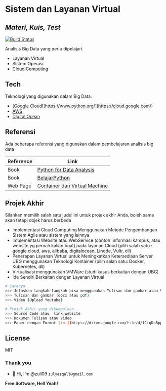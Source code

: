 # Sistem dan Layanan Virtual
## _Materi, Kuis, Test_

[![Build Status](https://travis-ci.org/joemccann/dillinger.svg?branch=master)](https://travis-ci.org/joemccann/dillinger)

Analisis Big Data yang perlu dipelajari.

- Layanan Virtual
- Sistem Operasi
- Cloud Computing


## Tech

Teknologi yang digunakan dalam Big Data:

- [Google Cloud](https://www.python.org/](https://cloud.google.com/) 
- [AWS](https://aws.amazon.com/)
- [Digital Ocean](digitalocean.com) 



## Referensi

Ada beberapa referensi yang digunakan dalam pembelajaran analisis big data

| Reference | Link |
| ------ | ------ |
| Book | [Python for Data Analysis][BookA] |
| Book | [BelajarPython][GHPy] |
| Web Page | [Container dan Virtual Machine][CoVM] |

## Projek Akhir
Silahkan memilih salah satu judul ini untuk projek akhir Anda, boleh sama akan tetapi objek harus berbeda
- Implementasi Cloud Computing Menggunakan Metode Pengembangan Sistem Agile atau sistem yang lainnya
- Implementasi Website atau WebService (contoh: informasi kampus, atau website yg pernah kalian buat) pada layanan Cloud (pilih salah satu : google cloud, aws, alibaba, digitalocean, Linode, Vultr, dll)
- Penerapan Layanan Virtual untuk Meningkatkan Ketersediaan Server UBG menggunakan Teknologi Kontainer (pilih salah satu: Docker, Kubernetes, dll)
- Virtualisasi menggunakan VMWare (studi kasus berkaitan dengan UBG)
- Ide Sendiri Berkaitan dengan Layanan Virtual

```sh
# Caranya
>>> Jelaskan langkah-langkah bisa menggunakan Tulisan dan gambar atau Video
>>> Tulisan dan gambar (docx atau pdf)
>>> Video (Upload Youtube)

# Projek Akhir yang dikumpulkan
>>> Source Code atau  link website
>>> Dokumen Tulisan atau Video
>>> Paper dengan Format [ini](https://drive.google.com/file/d/1CigDo8ppGWoMIVyQRkFRbediKPCdeTZl/view) Seperti Jurnal BiTE
```

## License

MIT

### Thank you 
- 👋 Hi, I’m @zuli09
`zulyazqall@gmail.com` 

**Free Software, Hell Yeah!**

[//]: # (These are reference links used in the body of this note and get stripped out when the markdown processor does its job. There is no need to format nicely because it shouldn't be seen. Thanks SO - http://stackoverflow.com/questions/4823468/store-comments-in-markdown-syntax)

   [dill]: <https://github.com/joemccann/dillinger>
   [bookA]: <http://hero.lecturer.pens.ac.id/datahero/kuliah/cloud_computing/Handbook_of_Cloud_Computing.pdf>
   [GHPy]: <https://mu.ac.in/wp-content/uploads/2021/01/Cloud-Computing.pdf>
   [CoVM]: <https://github.com/zulyazqall/kuliah/blob/main/virtual/Container%20Adalah%2C%20Perbedaan%20Virtual%20Machine%2C%20Microservices.md>
